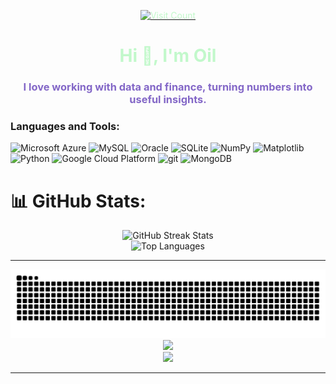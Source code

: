 <p align="center">
  <a href="https://visitcount.itsvg.in">
    <img src="https://visitcount.itsvg.in/api?id=BenjapornW&icon=0&color=0" alt="Visit Count" style="color:#c2f8cb;">
  </a>
</p>
<h1 align="center"><span style="color:#c2f8cb;">Hi 👋, I'm Oil</span></h1>
<h3 align="center"><span style="color:#8367c7;">I love working with data and finance, turning numbers into useful insights.</span></h3>

 
<p align="left">
</p>

<h3 align="left">Languages and Tools:</h3>
<p>
  <img alt="Microsoft Azure" src="https://img.shields.io/badge/-Microsoft%20Azure-0089D6?style=flat-square&logo=microsoftazure&logoColor=white" />
  <img alt="MySQL" src="https://img.shields.io/badge/-MySQL-4479A1?style=flat-square&logo=mysql&logoColor=white" />
  <img alt="Oracle" src="https://img.shields.io/badge/-Oracle-F80000?style=flat-square&logo=oracle&logoColor=white" />
  <img alt="SQLite" src="https://img.shields.io/badge/-SQLite-07405E?style=flat-square&logo=sqlite&logoColor=white" />
  <img alt="NumPy" src="https://img.shields.io/badge/-NumPy-4DABCF?style=flat-square&logo=numpy&logoColor=white" />
  <img alt="Matplotlib" src="https://img.shields.io/badge/-Matplotlib-71D291?style=flat-square&logo=matplotlib&logoColor=white" />
  <img alt="Python" src="https://img.shields.io/badge/-Python-3776AB?style=flat-square&logo=python&logoColor=white" />
  <img alt="Google Cloud Platform" src="https://img.shields.io/badge/-Google_Cloud_Platform-1a73e8?style=flat-square&logo=google-cloud&logoColor=white" />
  <img alt="git" src="https://img.shields.io/badge/-Git-F05032?style=flat-square&logo=git&logoColor=white" />
  <img alt="MongoDB" src="https://img.shields.io/badge/-MongoDB-13aa52?style=flat-square&logo=mongodb&logoColor=white" />

</p>

# 📊 GitHub Stats:
<div align="center">
  <img src="https://github-readme-streak-stats.herokuapp.com/?user=BenjapornW&theme=dark&hide_border=false&ring=c2f8cb&fire=8367c7&currStreakLabel=8367c7&currStreakNum=c2f8cb" alt="GitHub Streak Stats" />
  <br/>
  <img src="https://github-readme-stats.vercel.app/api/top-langs/?username=BenjapornW&theme=dark&hide_border=false&title_color=8367c7&text_color=c2f8cb&icon_color=c2f8cb" alt="Top Languages" />
</div>

---

<div align="center">
  <img src="https://github.com/benjapornw/benjapornw/blob/output/github-contribution-grid-snake.svg" alt="snake gif" />
</div>


<!-- Proudly created with GPRM ( https://gprm.itsvg.in ) -->
<div align="center">
  <img src="https://64.media.tumblr.com/ece89fcb5b72631cf76c1f517f9b9098/9fa2d86d31636773-d7/s500x750/ac9a600be2e7626f502e282d42cc7aa6816c6b06.gifv"/>
  <div align="center">
   <img src="https://www.bloggang.com/data/w/walking-in-the-rain/picture/1490186868.gif"/><br/>
  </div>
</div>

---






